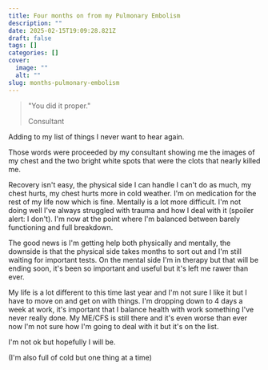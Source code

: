 ```yaml
---
title: Four months on from my Pulmonary Embolism
description: ""
date: 2025-02-15T19:09:28.821Z
draft: false
tags: []
categories: []
cover:
  image: ""
  alt: ""
slug: months-pulmonary-embolism
---
```

> "You did it proper."
>
> Consultant

Adding to my list of things I never want to hear again.

Those words were proceeded by my consultant showing me the images of my chest and the two bright white spots that were the clots that nearly killed me.

Recovery isn't easy, the physical side I can handle I can't do as much, my chest hurts, my chest hurts more in cold weather. I'm on medication for the rest of my life now which is fine.  Mentally is a lot more difficult. I'm not doing well I've always struggled with trauma and how I deal with it (spoiler alert: I don't). I'm now at the point where I'm balanced between barely functioning and full breakdown.

The good news is I'm getting help both physically and mentally, the downside is that the physical side takes months to sort out and I'm still waiting for important tests. On the mental side I'm in therapy but that will be ending soon, it's been so important and useful but it's left me rawer than ever.

My life is a lot different to this time last year and I'm not sure I like it but I have to move on and get on with things. I'm dropping down to 4 days a week at work, it's important that I balance health with work something I've never really done. My ME/CFS is still there and it's even worse than ever now I'm not sure how I'm going to deal with it but it's on the list.

I'm not ok but hopefully I will be.

(I'm also full of cold but one thing at a time)